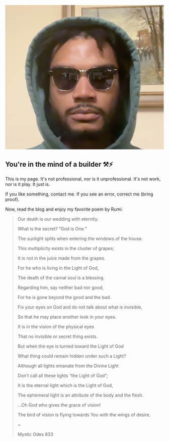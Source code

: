 ![1and0](media/photo.png)
## You're in the mind of a builder ⚒️⚡️
This is my page. It's not professional, nor is it unprofessional. It's not work, nor is it play. It just is.

If you like something, contact me. If you see an error, correct me (bring proof).

Now, read the blog and enjoy my favorite poem by Rumi:

> Our death is our wedding with eternity.
>
>What is the secret? “God is One.”
>
>The sunlight splits when entering the windows of the house.
>
>This multiplicity exists in the cluster of grapes;
>
>It is not in the juice made from the grapes.
>
>For he who is living in the Light of God,
>
>The death of the carnal soul is a blessing.
>
>Regarding him, say neither bad nor good,
>
>For he is gone beyond the good and the bad.
>
>Fix your eyes on God and do not talk about what is invisible,
>
>So that he may place another look in your eyes.
>
>It is in the vision of the physical eyes
>
>That no invisible or secret thing exists.
>
>But when the eye is turned toward the Light of God
>
>What thing could remain hidden under such a Light?
>
>Although all lights emanate from the Divine Light
>
>Don’t call all these lights “the Light of God”;
>
>It is the eternal light which is the Light of God,
>
>The ephemeral light is an attribute of the body and the flesh.
>
>…Oh God who gives the grace of vision!
>
>The bird of vision is flying towards You with the wings of desire.
>
>
>
>
>~
>
>
>
> Mystic Odes 833